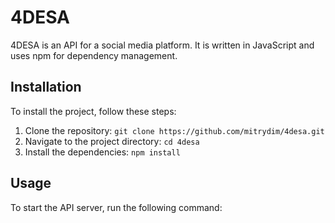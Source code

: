 # 4DESA

4DESA is an API for a social media platform. It is written in JavaScript and uses npm for dependency management.

## Installation

To install the project, follow these steps:

1. Clone the repository: `git clone https://github.com/mitrydim/4desa.git`
2. Navigate to the project directory: `cd 4desa`
3. Install the dependencies: `npm install`

## Usage

To start the API server, run the following command:
